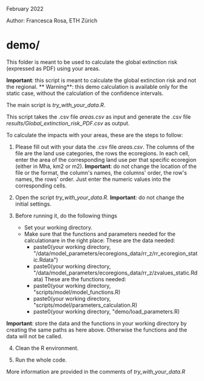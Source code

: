 February 2022

Author: Francesca Rosa, ETH Zürich

# demo/

This folder is meant to be used to calculate the global extinction risk (expressed as PDF) using your areas. 

**Important**: this script is meant to calculate the global extinction risk and not the regional.
** Warning**: this demo calculation is available only for the static case, without the calculation of the confidence intervals.

The main script is *try_with_your_data.R*. 

This script takes the .csv file *areas.csv* as input and generate the .csv file *results/Global_extinction_risk_PDF.csv* as output.

To calculate the impacts with your areas, these are the steps to follow:

1. Please fill out with your data the .csv file *areas.csv*. The columns of the file are the land use categories, the rows the ecoregions. 
In each cell, enter the area of the corresponding land use per that specific ecoregion (either in Mha, km2 or m2).
**Important**: do not change the location of the file or the format, the column's names, the columns' order, the row's names, the rows' order. Just enter the numeric values into the corresponding cells.

2. Open the script *try_with_your_data.R*.
	**Important**: do not change the initial settings.  

3. Before running it, do the following things 
	- Set your working directory.
	- Make sure that the functions and parameters needed for the calculationare in the right place: 
	These are the data needed:
		- paste0(your working directory, "/data/model_parameters/ecoregions_data/rr_z/rr_ecoregion_static.Rdata")
		- paste0(your working directory, "/data/model_parameters/ecoregions_data/rr_z/zvalues_static.Rdata)
	These are the functions needed:
		- paste0(your working directory, "scripts/model/model_functions.R)
		- paste0(your working directory, "scripts/model/parameters_calculation.R)
		- paste0(your working directory, "demo/load_parameters.R)	

**Important**: store the data and the functions in your working directory by creating the same paths as here above. Otherwise the functions and the data will not be called. 

4. Clean the R environment.

5. Run the whole code. 

More information are provided in the comments of *try_with_your_data.R*